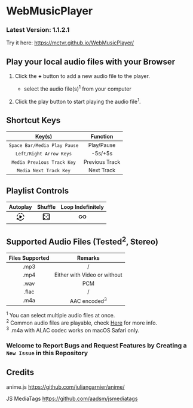# WebMusicPlayer

### Latest Version: 1.1.2.1

Try it here: <a src="<https://mctvr.github.io/WebMusicPlayer/>">https://mctvr.github.io/WebMusicPlayer/</a>

## Play your local audio files with your Browser

1. Click the **+** button to add a new audio file to the player.
    - select the audio file(s)<sup>1</sup> from your computer

2. Click the play button to start playing the audio file<sup>1</sup>.

## Shortcut Keys
|Key(s)|Function|
|:-:|:-:|
|`Space Bar/Media Play Pause`|Play/Pause|
|`Left/Right Arrow Keys`|-5s/+5s|
|`Media Previous Track Key`|Previous Track|
|`Media Next Track Key`|Next Track|

## Playlist Controls

|Autoplay|Shuffle|Loop Indefinitely|
|:-:|:-:|:-:|
|<img src="readme_assets/autoplay.webp"/>|<img src="readme_assets/shuffle.webp"/>|<img src="readme_assets/infinite.webp"/>|

## Supported Audio Files (Tested<sup>2</sup>, Stereo)

|Files Supported|Remarks|
|:-:|:-:|
|.mp3|/|
|.mp4|Either with Video or without|
|.wav|PCM|
|.flac|/|
|.m4a|AAC encoded<sup>3</sup>|

<sup>1</sup> You can select multiple audio files at once.<br>
<sup>2</sup> Common audio files are playable, check <a href="https://developer.mozilla.org/en-US/docs/Web/Guide/Audio_and_video_delivery/Cross-browser_audio_basics#audio_codec_support">Here</a> for more info.<br>
<sup>3</sup> .m4a with ALAC codec works on macOS Safari only.

### Welcome to Report Bugs and Request Features by Creating a `New Issue` in this Repository

## Credits

anime.js <a href="<https://github.com/juliangarnier/anime/>">https://github.com/juliangarnier/anime/</a>

JS MediaTags <a href="<https://github.com/aadsm/jsmediatags>">https://github.com/aadsm/jsmediatags</a>
